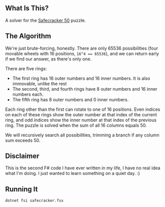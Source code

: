 ## What Is This? ##

A solver for the [Safecracker 50](https://www.amazon.com/Creative-Crafthouse-Safecracker-Difficult-Puzzles/dp/B08GCTFKV2) puzzle.

## The Algorithm ##

We're just brute-forcing, honestly. There are only 65536 possibilities (four movable wheels with 16 positions, `16^4 == 65536`), and we can return early if we find our answer, as there's only one.

There are five rings:
- The first ring has 16 outer numbers and 16 inner numbers. It is also immovable, unlike the rest
- The second, third, and fourth rings have 8 outer numbers and 16 inner numbers each.
- The fifth ring has 8 outer numbers and 0 inner numbers.

Each ring other than the first can rotate to one of 16 positions. Even indices on each of these rings show the outer number at that index of the current ring, and odd indices show the inner number at that index of the previous ring. The puzzle is solved when the sum of all 16 columns equals 50.

We will recursively search all possibilities, trimming a branch if any column sum exceeds 50. 

## Disclaimer ##

This is the second F# code I have ever written in my life, I have no real idea what I'm doing. I just wanted to learn something on a quiet day. :)

## Running It ##

`dotnet fsi safecracker.fsx`